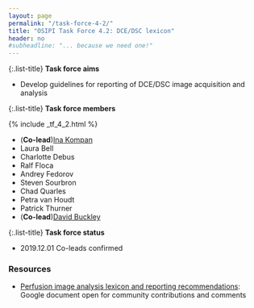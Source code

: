 ```yaml
---
layout: page
permalink: "/task-force-4-2/"
title: "OSIPI Task Force 4.2: DCE/DSC lexicon"
header: no
#subheadline: "... because we need one!"
---
```


{:.list-title}
**Task force aims**

- Develop guidelines for reporting of DCE/DSC image acquisition and analysis

{:.list-title}
**Task force members**

{% include _tf_4_2.html %}

- (**Co-lead**)[Ina Kompan](https://www.dkfz.de/en/mic/team/people/Ina_Kompan.html) 
- Laura Bell
- Charlotte Debus
- Ralf Floca
- Andrey Fedorov
- Steven Sourbron
- Chad Quarles
- Petra van Houdt
- Patrick Thurner
- (**Co-lead**)[David Buckley](https://medicinehealth.leeds.ac.uk/medicine/staff/175/professor-david-l-buckley)

{:.list-title}
**Task force status**  

- 2019.12.01 Co-leads confirmed



### Resources

* [Perfusion image analysis lexicon and reporting recommendations](http://bit.ly/perfusion-reporting): Google document open for community contributions and comments

